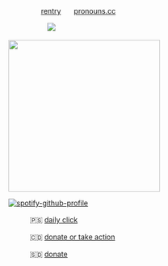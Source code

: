 

ㅤㅤㅤㅤㅤ[rentry](https://rentry.co/tsokkur)ㅤㅤ[pronouns.cc](https://pronouns.cc/@finland)

ㅤㅤㅤㅤㅤㅤ![](https://komarev.com/ghpvc/?username=lustangel&label=hooligans&color=3E2319)

<img src="https://files.catbox.moe/4x6aj6.gif" width="300">


[![spotify-github-profile](https://spotify-github-profile.kittinanx.com/api/view?uid=31zbblnlr2w65oeixrz3ikwwf7xq&cover_image=true&theme=novatorem&show_offline=false&background_color=121212&interchange=true&bar_color=53b14f&bar_color_cover=true)](https://github.com/kittinan/spotify-github-profile)


ㅤ ㅤㅤ🇵🇸 [daily click](https://arab.org/click-to-help/palestine/)

ㅤㅤㅤ 🇨🇩 [donate or take action](https://www.savethechildren.org/us/where-we-work/democratic-republic-of-congo)

ㅤ ㅤㅤ🇸🇩 [donate](https://www.help-ev.de/en/donate-south-sudan/) 
